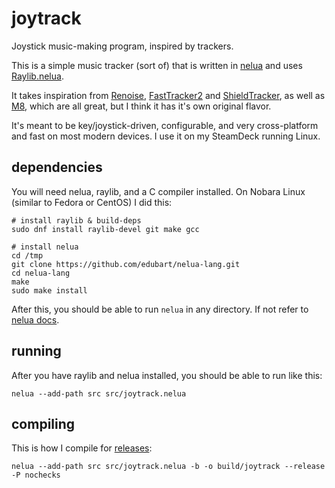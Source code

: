 # joytrack

Joystick music-making program, inspired by trackers.

This is a simple music tracker (sort of) that is written in [nelua](https://nelua.io/) and uses [Raylib.nelua](https://github.com/AuzFox/Raylib.nelua).

It takes inspiration from [Renoise](https://www.renoise.com/), [FastTracker2](https://en.wikipedia.org/wiki/FastTracker_2) and [ShieldTracker](https://bleep.toys/stracker/), as well as [M8](https://dirtywave.com/), which are all great, but I think it has it's own original flavor.

It's meant to be key/joystick-driven, configurable, and very cross-platform and fast on most modern devices. I use it on my SteamDeck running Linux.

## dependencies

You will need nelua, raylib, and a C compiler installed. On Nobara Linux (similar to Fedora or CentOS) I did this:

```
# install raylib & build-deps
sudo dnf install raylib-devel git make gcc

# install nelua
cd /tmp
git clone https://github.com/edubart/nelua-lang.git
cd nelua-lang
make
sudo make install
```

After this, you should be able to run `nelua` in any directory. If not refer to [nelua docs](https://nelua.io/installing/).

## running

After you have raylib and nelua installed, you should be able to run like this:

```
nelua --add-path src src/joytrack.nelua
```

## compiling

This is how I compile for [releases](https://github.com/konsumer/joytrack/releases):

```
nelua --add-path src src/joytrack.nelua -b -o build/joytrack --release -P nochecks
```

